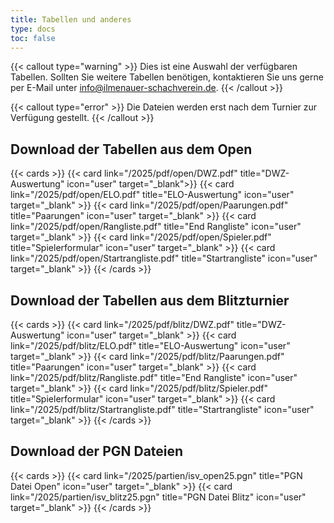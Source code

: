 ```yaml
---
title: Tabellen und anderes
type: docs
toc: false
---
```


{{< callout type="warning" >}}
Dies ist eine Auswahl der verfügbaren Tabellen. Sollten Sie weitere Tabellen benötigen, kontaktieren Sie uns gerne per E-Mail unter [info@ilmenauer-schachverein.de](mailto:info@ilmenauer-schachverein.de).
{{< /callout >}}

{{< callout type="error" >}}
Die Dateien werden erst nach dem Turnier zur Verfügung gestellt.
{{< /callout >}}

## Download der Tabellen aus dem Open
{{< cards >}}
  {{< card link="/2025/pdf/open/DWZ.pdf" title="DWZ-Auswertung" icon="user" target="_blank">}}
  {{< card link="/2025/pdf/open/ELO.pdf" title="ELO-Auswertung" icon="user" target="_blank" >}}
  {{< card link="/2025/pdf/open/Paarungen.pdf" title="Paarungen" icon="user" target="_blank" >}}
  {{< card link="/2025/pdf/open/Rangliste.pdf" title="End Rangliste" icon="user" target="_blank" >}}
  {{< card link="/2025/pdf/open/Spieler.pdf" title="Spielerformular" icon="user" target="_blank" >}}
  {{< card link="/2025/pdf/open/Startrangliste.pdf" title="Startrangliste" icon="user"  target="_blank" >}}
{{< /cards >}}


## Download der Tabellen aus dem Blitzturnier

{{< cards >}}
  {{< card link="/2025/pdf/blitz/DWZ.pdf" title="DWZ-Auswertung" icon="user"  target="_blank" >}}
  {{< card link="/2025/pdf/blitz/ELO.pdf" title="ELO-Auswertung" icon="user" target="_blank" >}}
  {{< card link="/2025/pdf/blitz/Paarungen.pdf" title="Paarungen" icon="user" target="_blank" >}}
  {{< card link="/2025/pdf/blitz/Rangliste.pdf" title="End Rangliste" icon="user" target="_blank" >}}
  {{< card link="/2025/pdf/blitz/Spieler.pdf" title="Spielerformular" icon="user" target="_blank" >}}
  {{< card link="/2025/pdf/blitz/Startrangliste.pdf" title="Startrangliste" icon="user" target="_blank" >}}
{{< /cards >}}

## Download der PGN Dateien
{{< cards >}}
  {{< card link="/2025/partien/isv_open25.pgn" title="PGN Datei Open" icon="user"  target="_blank" >}}
  {{< card link="/2025/partien/isv_blitz25.pgn" title="PGN Datei Blitz" icon="user" target="_blank" >}}
{{< /cards >}}